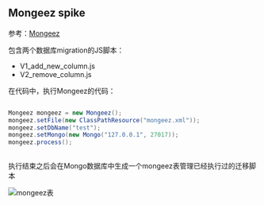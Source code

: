 ## Mongeez spike

参考：[Mongeez](https://github.com/mongeez/mongeez/wiki/How-to-use-mongeez)

包含两个数据库migration的JS脚本：

- V1_add_new_column.js
- V2_remove_column.js

在代码中，执行Mongeez的代码：

```java

Mongeez mongeez = new Mongeez();
mongeez.setFile(new ClassPathResource("mongeez.xml"));
mongeez.setDbName("test");
mongeez.setMongo(new Mongo("127.0.0.1", 27017));
mongeez.process();
		
```

执行结束之后会在Mongo数据库中生成一个mongeez表管理已经执行过的迁移脚本

![mongeez表](http://oi2ywsrou.bkt.clouddn.com/mongeez.jpeg)


